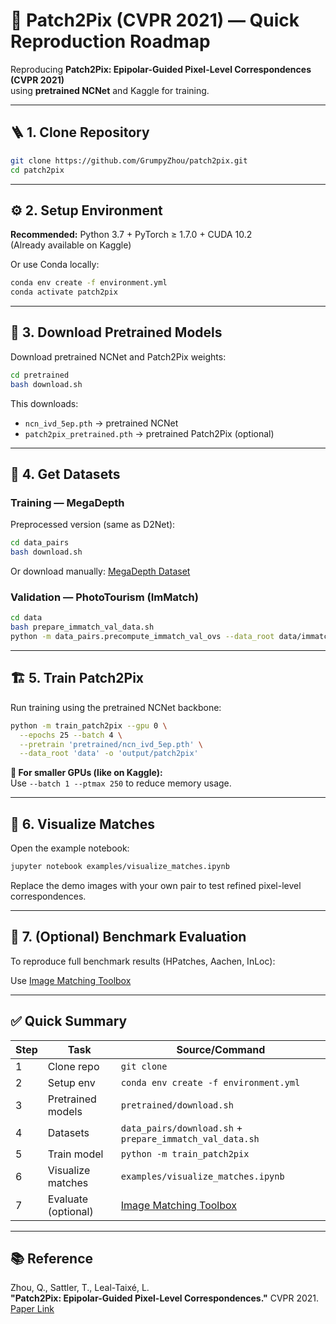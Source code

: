 # 🧭 Patch2Pix (CVPR 2021) — Quick Reproduction Roadmap

Reproducing **Patch2Pix: Epipolar-Guided Pixel-Level Correspondences (CVPR 2021)**  
using **pretrained NCNet** and Kaggle for training.

---

## 🪜 1. Clone Repository

```bash
git clone https://github.com/GrumpyZhou/patch2pix.git
cd patch2pix
```

---

## ⚙️ 2. Setup Environment

**Recommended:** Python 3.7 + PyTorch ≥ 1.7.0 + CUDA 10.2  
(Already available on Kaggle)

Or use Conda locally:

```bash
conda env create -f environment.yml
conda activate patch2pix
```

---

## 💾 3. Download Pretrained Models

Download pretrained NCNet and Patch2Pix weights:

```bash
cd pretrained
bash download.sh
```

This downloads:
- `ncn_ivd_5ep.pth` → pretrained NCNet
- `patch2pix_pretrained.pth` → pretrained Patch2Pix (optional)

---

## 🧠 4. Get Datasets

### Training — MegaDepth

Preprocessed version (same as D2Net):

```bash
cd data_pairs
bash download.sh
```

Or download manually: [MegaDepth Dataset](https://www.cs.cornell.edu/projects/megadepth/)

### Validation — PhotoTourism (ImMatch)

```bash
cd data
bash prepare_immatch_val_data.sh
python -m data_pairs.precompute_immatch_val_ovs --data_root data/immatch_benchmark/val_dense
```

---

## 🏗️ 5. Train Patch2Pix

Run training using the pretrained NCNet backbone:

```bash
python -m train_patch2pix --gpu 0 \
  --epochs 25 --batch 4 \
  --pretrain 'pretrained/ncn_ivd_5ep.pth' \
  --data_root 'data' -o 'output/patch2pix'
```

**🧩 For smaller GPUs (like on Kaggle):**  
Use `--batch 1 --ptmax 250` to reduce memory usage.

---

## 👀 6. Visualize Matches

Open the example notebook:

```bash
jupyter notebook examples/visualize_matches.ipynb
```

Replace the demo images with your own pair to test refined pixel-level correspondences.

---

## 🧪 7. (Optional) Benchmark Evaluation

To reproduce full benchmark results (HPatches, Aachen, InLoc):

Use [Image Matching Toolbox](https://github.com/GrumpyZhou/image-matching-toolbox)

---

## ✅ Quick Summary

| Step | Task | Source/Command |
|------|------|----------------|
| 1 | Clone repo | `git clone` |
| 2 | Setup env | `conda env create -f environment.yml` |
| 3 | Pretrained models | `pretrained/download.sh` |
| 4 | Datasets | `data_pairs/download.sh` + `prepare_immatch_val_data.sh` |
| 5 | Train model | `python -m train_patch2pix` |
| 6 | Visualize matches | `examples/visualize_matches.ipynb` |
| 7 | Evaluate (optional) | [Image Matching Toolbox](https://github.com/GrumpyZhou/image-matching-toolbox) |

---

## 📚 Reference

Zhou, Q., Sattler, T., Leal-Taixé, L.  
**"Patch2Pix: Epipolar-Guided Pixel-Level Correspondences."** CVPR 2021.  
[Paper Link](https://arxiv.org/abs/2012.01909)